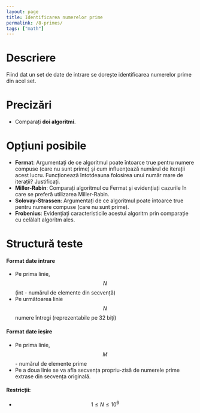 ```yaml
---
layout: page
title: Identificarea numerelor prime
permalink: /8-primes/
tags: ["math"]
---
```


# Descriere

Fiind dat un set de date de intrare se dorește identificarea numerelor prime din acel set.

# Precizări
- Comparați **doi algoritmi**.

# Opțiuni posibile

- **Fermat**: Argumentați de ce algoritmul poate întoarce true pentru numere compuse (care nu sunt prime) și cum influențează numărul de iterații acest lucru. Funcționează întotdeauna folosirea unui număr mare de iterații? Justificați.
- **Miller-Rabin**: Comparați algoritmul cu Fermat și evidențiați cazurile în care se preferă utilizarea Miller-Rabin.
- **Solovay-Strassen**: Argumentați de ce algoritmul poate întoarce true pentru numere compuse (care nu sunt prime).
- **Frobenius**: Evidențiați caracteristicile acestui algoritm prin comparație cu celălalt algoritm ales.

# Structură teste

#### Format date intrare
- Pe prima linie, $$N$$ (int - numărul de elemente din secvență)
- Pe următoarea linie $$N$$ numere întregi (reprezentabile pe 32 biți)

#### Format date ieșire
- Pe prima linie, $$M$$ - numărul de elemente prime
- Pe a doua linie se va afla secvența propriu-zisă de numerele prime extrase din secvența originală.

#### Restricții:
- $$1 \leq N \leq 10^6$$
    

